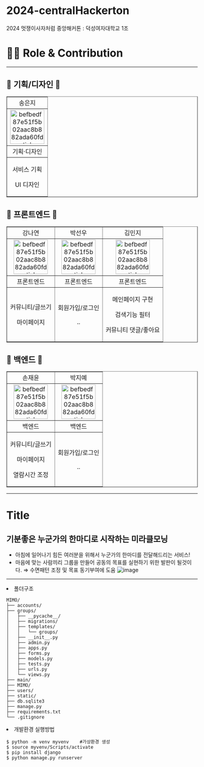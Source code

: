 # 2024-centralHackerton

2024 멋쟁이사자처럼 중앙해커톤 : 덕성여자대학교 1조

<h1>👨‍💻 Role & Contribution</h1>
<hr>
<h2>🦁 기획/디자인 🦁</h2>

<table border="" cellspacing="0" cellpadding="0" width="50%">
  <tr width="100%">
  <td align="center">송은지</a></td>
  </tr>
  <tr width="100%">
  <td  align="center"><a href="https://imgbb.com/"><img src="" alt="befbedf87e51f5b02aac8b882ada60fd-sticker" border="0" width="90px"></a></td>
  </tr>
  <tr width="100%">
  <td  align="center">기획·디자인</td>
     </tr>
      <tr width="100%">
          <td  align="center"><p>서비스 기획</p><p>UI 디자인</p></td>
     </tr>
  </table>

<h2>🦁 프론트엔드 🦁</h2>

<table border="" cellspacing="0" cellpadding="0" width="50%">
  <tr width="100%">
  <td align="center">강나연</a></td>
  <td align="center">박선우</a></td>
  <td align="center">김민지</a></td>
  </tr>
  <tr width="100%">
  <td  align="center"><a href="https://github.com/user-attachments/assets/fa44fbe8-5225-48cc-951e-11fb043e224e"><img src="https://github.com/user-attachments/assets/fa44fbe8-5225-48cc-951e-11fb043e224e" alt="befbedf87e51f5b02aac8b882ada60fd-sticker" border="0" width="90px"></a></td>
  <td  align="center"><a href="https://github.com/user-attachments/assets/f436ef3f-4715-4c85-a70c-2274f6853369"><img src="https://github.com/user-attachments/assets/f436ef3f-4715-4c85-a70c-2274f6853369" alt="befbedf87e51f5b02aac8b882ada60fd-sticker" border="0" width="90px"></a></td>
  <td  align="center"><a href="https://github.com/user-attachments/assets/20308368-79b7-4b99-953c-f6b4e8e959ef"><img src="https://github.com/user-attachments/assets/20308368-79b7-4b99-953c-f6b4e8e959ef" alt="befbedf87e51f5b02aac8b882ada60fd-sticker" border="0" width="90px"></a></td>
  </tr>
  <tr width="100%">
  <td  align="center">프론트엔드</td>
  <td  align="center">프론트엔드</td>
  <td  align="center">프론트엔드</td>
     </tr>
      <tr width="100%">
          <td  align="center"><p>커뮤니티/글쓰기</p><p>마이페이지</p></td>
          <td  align="center"><p>회원가입/로그인</p><p>..</p></td>
          <td  align="center"><p>메인페이지 구현</p><p>검색기능 필터</p><p>커뮤니티 댓글/좋아요</p></td>
     </tr>
  </table>

<h2>🦁 백엔드 🦁</h2>

<table border="" cellspacing="0" cellpadding="0" width="50%">
  <tr width="100%">
  <td align="center">손재윤</a></td>
  <td align="center">박지예</a></td>
  </tr>
  <tr width="100%">
  <td  align="center"><a href="https://github.com/user-attachments/assets/e74cf01b-ede9-48b3-9067-dd62d1674f18"><img src="https://github.com/user-attachments/assets/e74cf01b-ede9-48b3-9067-dd62d1674f18" alt="befbedf87e51f5b02aac8b882ada60fd-sticker" border="0" width="90px"></a></td>
  <td  align="center"><a href="https://github.com/user-attachments/assets/bb581b85-2d70-498a-b5c9-712ee7ee62d4"><img src="https://github.com/user-attachments/assets/bb581b85-2d70-498a-b5c9-712ee7ee62d4" alt="befbedf87e51f5b02aac8b882ada60fd-sticker" border="0" width="90px"></a></td>
  </tr>
  <tr width="100%">
  <td  align="center">백엔드</td>
  <td  align="center">백엔드</td>
     </tr>
      <tr width="100%">
          <td  align="center"><p>커뮤니티/글쓰기</p><p>마이페이지</p><p>열람시간 조정</p></td>
          <td  align="center"><p>회원가입/로그인</p><p>..</p></td>
     </tr>
  </table>

<hr>
<h1>Title</h1>
<h2>기분좋은 누군가의 한마디로 시작하는 미라클모닝</h2>

- 아침에 일어나기 힘든 여러분을 위해서 누군가의 한마디를 전달해드리는 서비스!
- 마음에 맞는 사람끼리 그룹을 만들어 공동의 목표를 실현하기 위한 발판이 될것이다. ⇒ 수면패턴 조정 및 목표 동기부여에 도움
![image](https://github.com/user-attachments/assets/e8c88b49-4b96-445b-af4d-2fc328a82640)
<hr>
<li>폴더구조</li>

```
MIMO/
├── accounts/
├── groups/
│   ├── __pycache__/
│   ├── migrations/
│   ├── templates/
│   │   └── groups/
│   ├── __init__.py
│   ├── admin.py
│   ├── apps.py
│   ├── forms.py
│   ├── models.py
│   ├── tests.py
│   ├── urls.py
│   └── views.py
├── main/
├── MIMO/
├── users/
├── static/
├── db.sqlite3
├── manage.py
├── requirements.txt
└── .gitignore
```

<li>개발환경 실행방법</li>

```
$ python -m venv myvenv    #가상환경 생성
$ source myvenv/Scripts/activate
$ pip install django
$ python manage.py runserver
```


